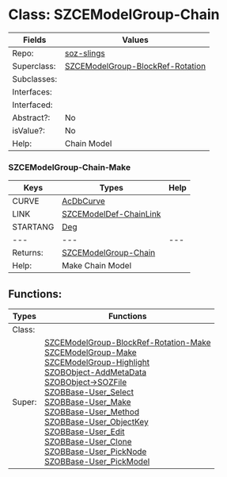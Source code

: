 
# Class:	SZCEModelGroup-Chain

| Fields | Values |
| --------- | --------- |
| Repo: | [soz-slings](/repos/soz-slings.html) |
| Superclass: | [SZCEModelGroup-BlockRef-Rotation](SZCEModelGroup-BlockRef-Rotation.html) |
| Subclasses: |  |
| Interfaces: |  |
| Interfaced: |  |
| Abstract?: | No |
| isValue?: | No |
| Help: | Chain Model |

### SZCEModelGroup-Chain-Make

| Keys | Types | Help |
| --------- | --------- | --------- |
| CURVE | [AcDbCurve](AcDbCurve.html) |  |
| LINK | [SZCEModelDef-ChainLink](SZCEModelDef-ChainLink.html) |  |
| STARTANG | [Deg](Deg.html) |  |
| --- | --- | --- |
| Returns: | [SZCEModelGroup-Chain](SZCEModelGroup-Chain.html) |
| Help: | Make Chain Model |


## Functions:

| Types | Functions |
| --------- | --------- |
| Class: |  |
| Super: | [SZCEModelGroup-BlockRef-Rotation-Make](SZCEModelGroup-BlockRef-Rotation.html) <br> [SZCEModelGroup-Make](SZCEModelGroup.html) <br> [SZCEModelGroup-Highlight](SZCEModelGroup.html) <br> [SZOBObject-AddMetaData](SZOBObject.html) <br> [SZOBObject->SOZFile](SZOBObject.html) <br> [SZOBBase-User_Select](SZOBBase.html) <br> [SZOBBase-User_Make](SZOBBase.html) <br> [SZOBBase-User_Method](SZOBBase.html) <br> [SZOBBase-User_ObjectKey](SZOBBase.html) <br> [SZOBBase-User_Edit](SZOBBase.html) <br> [SZOBBase-User_Clone](SZOBBase.html) <br> [SZOBBase-User_PickNode](SZOBBase.html) <br> [SZOBBase-User_PickModel](SZOBBase.html) |


